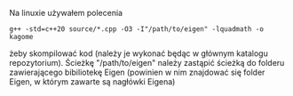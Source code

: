 Na linuxie używałem polecenia
```
g++ -std=c++20 source/*.cpp -O3 -I"/path/to/eigen" -lquadmath -o kagome
```
żeby skompilować kod (należy je wykonać będąc w głównym katalogu repozytorium).
Ścieżkę "/path/to/eigen" należy zastąpić ścieżką do folderu zawierającego bibiliotekę Eigen (powinien w nim znajdować się folder Eigen, w którym zawarte są nagłówki Eigena)
